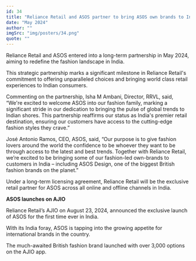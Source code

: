 ```yaml
---
id: 34
title: "Reliance Retail and ASOS partner to bring ASOS own brands to India"
date: "May 2024"
author: ""
imgSrc: "img/posters/34.png"
quote: ""
---
```



Reliance Retail and ASOS entered into a long-term partnership in May 2024, aiming to redefine the fashion landscape in India.

This strategic partnership marks a significant milestone in Reliance Retail's commitment to offering unparalleled choices and bringing world class retail experiences to Indian consumers.

Commenting on the partnership, Isha M Ambani, Director, RRVL, said, “We're excited to welcome ASOS into our fashion family, marking a significant stride in our dedication to bringing the pulse of global trends to Indian shores. This partnership reaffirms our status as India's premier retail destination, ensuring our customers have access to the cutting-edge fashion styles they crave.”

José Antonio Ramos, CEO, ASOS, said, “Our purpose is to give fashion lovers around the world the confidence to be whoever they want to be through access to the latest and best trends. Together with Reliance Retail, we’re excited to be bringing some of our fashion-led own-brands to customers in India – including ASOS Design, one of the biggest British fashion brands on the planet.”

Under a long-term licensing agreement, Reliance Retail will be the exclusive retail partner for ASOS across all online and offline channels in India.

**ASOS launches on AJIO**

Reliance Retail’s AJIO on August 23, 2024, announced the exclusive launch of ASOS for the first time ever in India.

With its India foray, ASOS is tapping into the growing appetite for international brands in the country.

The much-awaited British fashion brand launched with over 3,000 options on the AJIO app.